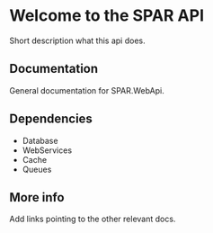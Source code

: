 # Welcome to the SPAR API

Short description what this api does.

## Documentation

General documentation for SPAR.WebApi.

## Dependencies

- Database
- WebServices
- Cache
- Queues

## More info

Add links pointing to the other relevant docs.
